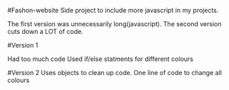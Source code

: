 #Fashon-website
Side project to include more javascript in my projects.

The first version was unnecessarily long(javascript). The second version cuts down a LOT of code.

#Version 1 

  Had too much code 
  Used if/else statments for different colours

#Version 2 
  Uses objects to clean up code. 
  One line of code to change all colours
